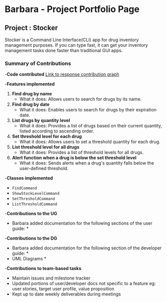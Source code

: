 # Barbara - Project Portfolio Page

## Project : Stocker
Stocker is a Command Line Interface(CLI) app for drug inventory management purposes.
If you can type fast, it can get your inventory management tasks done faster than traditional
GUI apps.

### Summary of Contributions

-**Code contributed** [Link to response contribution graph](https://nus-cs2113-ay2324s1.github.io/tp-dashboard/?search=&sort=groupTitle&sortWithin=title&timeframe=commit&mergegroup=&groupSelect=groupByRepos&breakdown=true&checkedFileTypes=docs~functional-code~test-code&since=2023-09-22&tabOpen=true&tabType=authorship&tabAuthor=Barbaracwx&tabRepo=AY2324S1-CS2113-T17-3%2Ftp%5Bmaster%5D&authorshipIsMergeGroup=false&authorshipFileTypes=docs~functional-code~test-code&authorshipIsBinaryFileTypeChecked=false&authorshipIsIgnoredFilesChecked=false)

-**Features implemented**
1) **Find drug by name**
    * What it does: Allows users to search for drugs by its name.
2) **Find drug by date**
    * What it does: Enables users to search for drugs by their expiration date.
3) **List drugs by quantity level**
    * What it does: Provides a list of drugs based on their current quantity, listed according to ascending order.
4) **Set threshold level for each drug**
    * What it does: Allows users to set a threshold quantity for each drug.
5) **List threshold level for all drugs**
    * What it does: Provides a list of threshold levels for all drugs.
6) **Alert function when a drug is below the set threshold level**
    * What it does: Sends alerts when a drug's quantity falls below the user-defined threshold.


-**Classes implemented**
* `FindCommand`
* `ShowStockLevelCommand`
* `SetThresholdCommand`
* `ListThresholdCommand`

-**Contributions to the UG**
* Barbara added documentation for the following sections of
  the user guide:
    *


-**Contributions to the DG**
* Barbara added documentation for the following section of
  the developer guide:
    *
* UML Diagrams
    *

-**Contributions to team-based tasks**
* Maintain issues and milestone tracker
* Updated portions of user/developer docs not specific to a feature eg: user stories, target user profile,
  value proposition
* Kept up to date weekly deliverables during meetings




